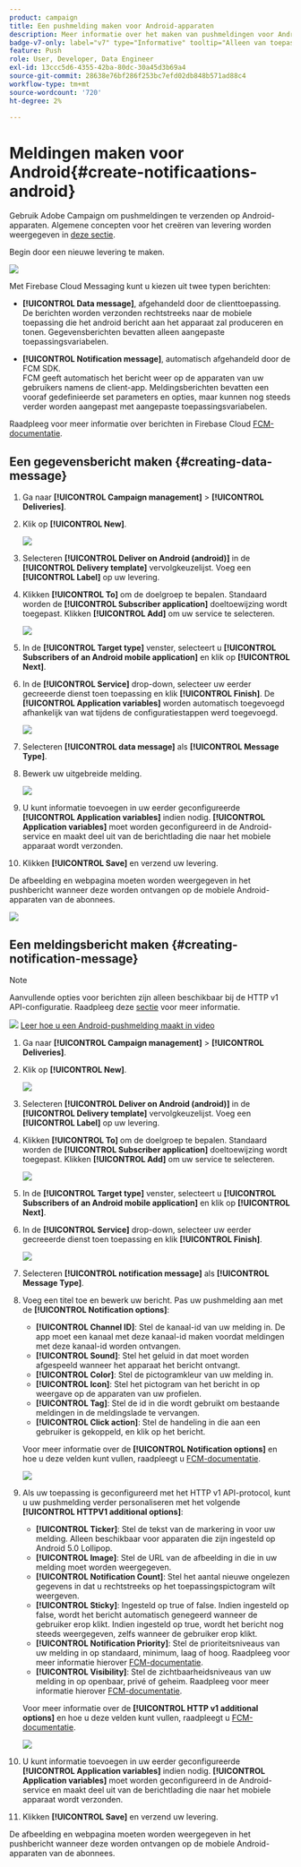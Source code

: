```yaml
---
product: campaign
title: Een pushmelding maken voor Android-apparaten
description: Meer informatie over het maken van pushmeldingen voor Android
badge-v7-only: label="v7" type="Informative" tooltip="Alleen van toepassing op Campaign Classic v7"
feature: Push
role: User, Developer, Data Engineer
exl-id: 13ccc5d6-4355-42ba-80dc-30a45d3b69a4
source-git-commit: 28638e76bf286f253bc7efd02db848b571ad88c4
workflow-type: tm+mt
source-wordcount: '720'
ht-degree: 2%

---
```


# Meldingen maken voor Android{#create-notificaations-android}

Gebruik Adobe Campaign om pushmeldingen te verzenden op Android-apparaten. Algemene concepten voor het creëren van levering worden weergegeven in [deze sectie](steps-about-delivery-creation-steps.md).

Begin door een nieuwe levering te maken.

![](assets/nmac_delivery_1.png)

Met Firebase Cloud Messaging kunt u kiezen uit twee typen berichten:

* **[!UICONTROL Data message]**, afgehandeld door de clienttoepassing.
  <br>De berichten worden verzonden rechtstreeks naar de mobiele toepassing die het android bericht aan het apparaat zal produceren en tonen. Gegevensberichten bevatten alleen aangepaste toepassingsvariabelen.

* **[!UICONTROL Notification message]**, automatisch afgehandeld door de FCM SDK.
  <br> FCM geeft automatisch het bericht weer op de apparaten van uw gebruikers namens de client-app. Meldingsberichten bevatten een vooraf gedefinieerde set parameters en opties, maar kunnen nog steeds verder worden aangepast met aangepaste toepassingsvariabelen.

Raadpleeg voor meer informatie over berichten in Firebase Cloud [FCM-documentatie](https://firebase.google.com/docs/cloud-messaging/concept-options#notifications_and_data_messages).

## Een gegevensbericht maken {#creating-data-message}

1. Ga naar **[!UICONTROL Campaign management]** > **[!UICONTROL Deliveries]**.

1. Klik op **[!UICONTROL New]**.

   ![](assets/nmac_android_3.png)

1. Selecteren **[!UICONTROL Deliver on Android (android)]** in de **[!UICONTROL Delivery template]** vervolgkeuzelijst. Voeg een **[!UICONTROL Label]** op uw levering.

1. Klikken **[!UICONTROL To]** om de doelgroep te bepalen. Standaard worden de **[!UICONTROL Subscriber application]** doeltoewijzing wordt toegepast. Klikken **[!UICONTROL Add]** om uw service te selecteren.

   ![](assets/nmac_android_7.png)

1. In de **[!UICONTROL Target type]** venster, selecteert u **[!UICONTROL Subscribers of an Android mobile application]** en klik op **[!UICONTROL Next]**.

1. In de **[!UICONTROL Service]** drop-down, selecteer uw eerder gecreeerde dienst toen toepassing en klik **[!UICONTROL Finish]**.
De **[!UICONTROL Application variables]** worden automatisch toegevoegd afhankelijk van wat tijdens de configuratiestappen werd toegevoegd.

   ![](assets/nmac_android_6.png)

1. Selecteren **[!UICONTROL data message]** als **[!UICONTROL Message Type]**.

1. Bewerk uw uitgebreide melding.

   ![](assets/nmac_android_5.png)

1. U kunt informatie toevoegen in uw eerder geconfigureerde **[!UICONTROL Application variables]** indien nodig. **[!UICONTROL Application variables]** moet worden geconfigureerd in de Android-service en maakt deel uit van de berichtlading die naar het mobiele apparaat wordt verzonden.

1. Klikken **[!UICONTROL Save]** en verzend uw levering.

De afbeelding en webpagina moeten worden weergegeven in het pushbericht wanneer deze worden ontvangen op de mobiele Android-apparaten van de abonnees.

![](assets/nmac_android_4.png)

## Een meldingsbericht maken {#creating-notification-message}

>[!NOTE]
>
>Aanvullende opties voor berichten zijn alleen beschikbaar bij de HTTP v1 API-configuratie. Raadpleeg deze [sectie](configuring-the-mobile-application-android.md#android-service-httpv1) voor meer informatie.

![](assets/do-not-localize/how-to-video.png) [Leer hoe u een Android-pushmelding maakt in video](https://experienceleague.adobe.com/docs/campaign-classic-learn/getting-started-with-push-notifications-for-android/configuring-and-sending-push-notifications.html#additional-resources)

1. Ga naar **[!UICONTROL Campaign management]** > **[!UICONTROL Deliveries]**.

1. Klik op **[!UICONTROL New]**.

   ![](assets/nmac_android_3.png)

1. Selecteren **[!UICONTROL Deliver on Android (android)]** in de **[!UICONTROL Delivery template]** vervolgkeuzelijst. Voeg een **[!UICONTROL Label]** op uw levering.

1. Klikken **[!UICONTROL To]** om de doelgroep te bepalen. Standaard worden de **[!UICONTROL Subscriber application]** doeltoewijzing wordt toegepast. Klikken **[!UICONTROL Add]** om uw service te selecteren.

   ![](assets/nmac_android_7.png)

1. In de **[!UICONTROL Target type]** venster, selecteert u **[!UICONTROL Subscribers of an Android mobile application]** en klik op **[!UICONTROL Next]**.

1. In de **[!UICONTROL Service]** drop-down, selecteer uw eerder gecreeerde dienst toen toepassing en klik **[!UICONTROL Finish]**.

   ![](assets/nmac_android_6.png)

1. Selecteren **[!UICONTROL notification message]** als **[!UICONTROL Message Type]**.

1. Voeg een titel toe en bewerk uw bericht. Pas uw pushmelding aan met de **[!UICONTROL Notification options]**:

   * **[!UICONTROL Channel ID]**: Stel de kanaal-id van uw melding in. De app moet een kanaal met deze kanaal-id maken voordat meldingen met deze kanaal-id worden ontvangen.
   * **[!UICONTROL Sound]**: Stel het geluid in dat moet worden afgespeeld wanneer het apparaat het bericht ontvangt.
   * **[!UICONTROL Color]**: Stel de pictogramkleur van uw melding in.
   * **[!UICONTROL Icon]**: Stel het pictogram van het bericht in op weergave op de apparaten van uw profielen.
   * **[!UICONTROL Tag]**: Stel de id in die wordt gebruikt om bestaande meldingen in de meldingslade te vervangen.
   * **[!UICONTROL Click action]**: Stel de handeling in die aan een gebruiker is gekoppeld, en klik op het bericht.

   Voor meer informatie over de **[!UICONTROL Notification options]** en hoe u deze velden kunt vullen, raadpleegt u [FCM-documentatie](https://firebase.google.com/docs/reference/fcm/rest/v1/projects.messages#androidnotification).

   ![](assets/nmac_android_8.png)

1. Als uw toepassing is geconfigureerd met het HTTP v1 API-protocol, kunt u uw pushmelding verder personaliseren met het volgende **[!UICONTROL HTTPV1 additional options]**:

   * **[!UICONTROL Ticker]**: Stel de tekst van de markering in voor uw melding. Alleen beschikbaar voor apparaten die zijn ingesteld op Android 5.0 Lollipop.
   * **[!UICONTROL Image]**: Stel de URL van de afbeelding in die in uw melding moet worden weergegeven.
   * **[!UICONTROL Notification Count]**: Stel het aantal nieuwe ongelezen gegevens in dat u rechtstreeks op het toepassingspictogram wilt weergeven.
   * **[!UICONTROL Sticky]**: Ingesteld op true of false. Indien ingesteld op false, wordt het bericht automatisch genegeerd wanneer de gebruiker erop klikt. Indien ingesteld op true, wordt het bericht nog steeds weergegeven, zelfs wanneer de gebruiker erop klikt.
   * **[!UICONTROL Notification Priority]**: Stel de prioriteitsniveaus van uw melding in op standaard, minimum, laag of hoog. Raadpleeg voor meer informatie hierover [FCM-documentatie](https://firebase.google.com/docs/reference/fcm/rest/v1/projects.messages#NotificationPriority).
   * **[!UICONTROL Visibility]**: Stel de zichtbaarheidsniveaus van uw melding in op openbaar, privé of geheim. Raadpleeg voor meer informatie hierover [FCM-documentatie](https://firebase.google.com/docs/reference/fcm/rest/v1/projects.messages#visibility).

   Voor meer informatie over de **[!UICONTROL HTTP v1 additional options]** en hoe u deze velden kunt vullen, raadpleegt u [FCM-documentatie](https://firebase.google.com/docs/reference/fcm/rest/v1/projects.messages#androidnotification).

   ![](assets/nmac_android_9.png)

1. U kunt informatie toevoegen in uw eerder geconfigureerde **[!UICONTROL Application variables]** indien nodig. **[!UICONTROL Application variables]** moet worden geconfigureerd in de Android-service en maakt deel uit van de berichtlading die naar het mobiele apparaat wordt verzonden.

1. Klikken **[!UICONTROL Save]** en verzend uw levering.

De afbeelding en webpagina moeten worden weergegeven in het pushbericht wanneer deze worden ontvangen op de mobiele Android-apparaten van de abonnees.
